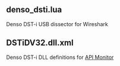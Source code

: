 ## denso_dsti.lua
 Denso DST-i USB dissector for Wireshark

## DSTiDV32.dll.xml
 Denso DST-i DLL definitions for [API Monitor](http://www.rohitab.com/apimonitor)
